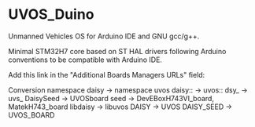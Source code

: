 # UVOS_Duino

Unmanned Vehicles OS for Arduino IDE and GNU gcc/g++.

Minimal STM32H7 core based on ST HAL drivers following Arduino conventions
to be compatible with Arduino IDE.

Add this link in the "Additional Boards Managers URLs" field:

Conversion
namespace daisy -> namespace uvos
daisy:: -> uvos::
dsy_ -> uvs_
DaisySeed -> UVOSboard
seed -> DevEBoxH743VI_board, MatekH743_board
libdaisy -> libuvos
DAISY -> UVOS
DAISY_SEED -> UVOS_BOARD

